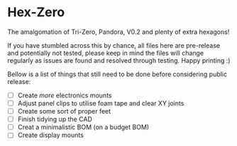 # Hex-Zero
The amalgomation of Tri-Zero, Pandora, V0.2 and plenty of extra hexagons!

If you have stumbled across this by chance, all files here are pre-release and potentially not tested, please keep in mind the files will change regularly as issues are found and resolved through testing. Happy printing :)

Bellow is a list of things that still need to be done before considering public release:

- [ ] Create _more_ electronics mounts
- [ ] Adjust panel clips to utilise foam tape and clear XY joints
- [ ] Create some sort of proper feet
- [ ] Finish tidying up the CAD
- [ ] Creat a minimalistic BOM (on a budget BOM)
- [ ] Create display mounts
